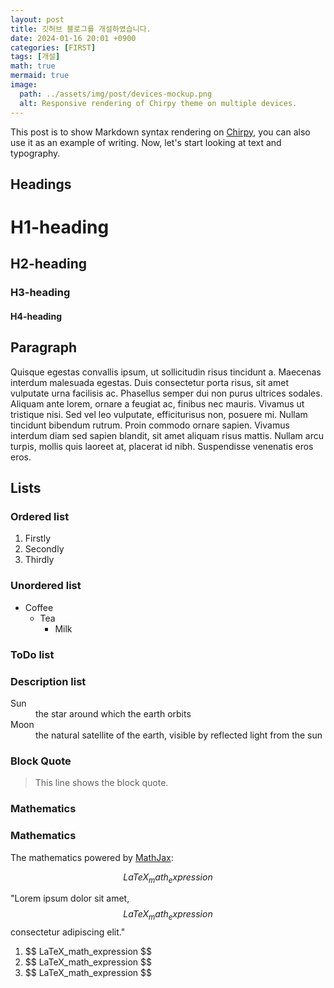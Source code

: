 ```yaml
---
layout: post
title: 깃허브 블로그를 개설하였습니다.
date: 2024-01-16 20:01 +0900
categories: [FIRST]
tags: [개설]
math: true
mermaid: true
image:
  path: ../assets/img/post/devices-mockup.png
  alt: Responsive rendering of Chirpy theme on multiple devices.
---
```

This post is to show Markdown syntax rendering on <a href="https://www.mathjax.org/#samples">Chirpy</a>, you can also use it as an example of writing. Now, let's start looking at text and typography.

<h2>Headings</h2>
<h1>H1-heading</h1>
<h2>H2-heading</h2>
<h3>H3-heading</h3>
<h4>H4-heading</h4>

<h2>Paragraph</h2>
<p>Quisque egestas convallis ipsum, ut sollicitudin risus tincidunt a. Maecenas interdum malesuada egestas. Duis consectetur porta risus, sit amet vulputate urna facilisis ac. Phasellus semper dui non purus ultrices sodales. Aliquam ante lorem, ornare a feugiat ac, finibus nec mauris. Vivamus ut tristique nisi. Sed vel leo vulputate, efficiturisus non, posuere mi. Nullam tincidunt bibendum rutrum. Proin commodo ornare sapien. Vivamus interdum diam sed sapien blandit, sit amet aliquam risus mattis. Nullam arcu turpis, mollis quis laoreet at, placerat id nibh. Suspendisse venenatis eros eros.</p>

<h2>Lists</h2>
<h3>Ordered list</h3>
<ol>
    <li>Firstly</li>
    <li>Secondly</li>
    <li>Thirdly</li>
</ol>

<h3>Unordered list</h3>
<ul style="list-style-type:disc;">
    <li>Coffee
        <ul style="list-style-type:circle;">
            <li>Tea
                <ul style="list-style-type:square;">
                    <li>Milk</li>
                </ul>
            </li>
        </ul>
    </li>
</ul>

<h3>ToDo list</h3>


<h3>Description list</h3>
<dl>
  <dt>Sun</dt>
  <dd>the star around which the earth orbits</dd>
  <dt>Moon</dt>
  <dd>the natural satellite of the earth, visible by reflected light from the sun</dd>
</dl>

<h3>Block Quote</h3>
<blockquote cite=
    "https://www.geeksforgeeks.org/html-tutorials/">
    <p>
        This line shows the block quote.
    </p>
</blockquote>

<h3>Mathematics</h3>
<h3>Mathematics</h3>
The mathematics powered by <a href="https://www.mathjax.org/#samples">MathJax</a>:

$$
LaTeX_math_expression
$$

<!-- Inline math in lines, NO blank lines -->

"Lorem ipsum dolor sit amet, $$ LaTeX_math_expression $$ consectetur adipiscing elit."

<!-- Inline math in lists, escape the first `$` -->

1. \$$ LaTeX_math_expression $$
2. \$$ LaTeX_math_expression $$
3. \$$ LaTeX_math_expression $$
